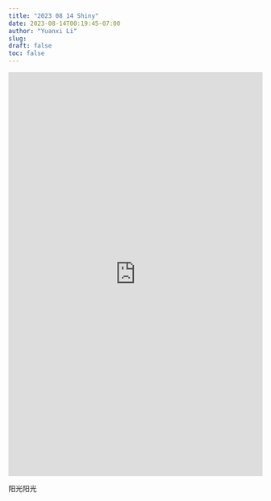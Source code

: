 ```yaml
---
title: "2023 08 14 Shiny"
date: 2023-08-14T00:19:45-07:00
author: "Yuanxi Li"
slug:
draft: false
toc: false
---
```


<iframe src="https://yuanxili.shinyapps.io/final-deliverable-p03/" width="100%" height="800" frameborder="0"></iframe>

阳光阳光